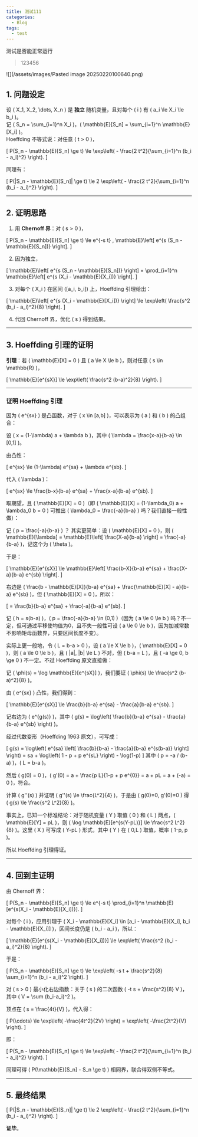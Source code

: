```yaml
---
title: 测试111
categories:
  - Blog
tags:
  - test
---
```


测试是否能正常运行
>123456


![](/assets/images/Pasted image 20250220100640.png)


## 1. 问题设定

设 \( X_1, X_2, \dots, X_n \) 是 **独立** 随机变量，且对每个 \( i \) 有 \( a_i \le X_i \le b_i \)。  
记 \( S_n = \sum_{i=1}^n X_i \)，\( \mathbb{E}[S_n] = \sum_{i=1}^n \mathbb{E}[X_i] \)。  
Hoeffding 不等式说：对任意 \( t > 0 \)，

\[
P(S_n - \mathbb{E}[S_n] \ge t) \le \exp\left( - \frac{2 t^2}{\sum_{i=1}^n (b_i - a_i)^2} \right).
\]

同理有：

\[
P(|S_n - \mathbb{E}[S_n]| \ge t) \le 2 \exp\left( - \frac{2 t^2}{\sum_{i=1}^n (b_i - a_i)^2} \right).
\]

---

## 2. 证明思路

1. 用 **Chernoff 界**：对 \( s > 0 \)，

\[
P(S_n - \mathbb{E}[S_n] \ge t) \le e^{-s t} \, \mathbb{E}\left[ e^{s (S_n - \mathbb{E}[S_n])} \right].
\]

2. 因为独立，

\[
\mathbb{E}\left[ e^{s (S_n - \mathbb{E}[S_n])} \right] = \prod_{i=1}^n \mathbb{E}\left[ e^{s (X_i - \mathbb{E}[X_i])} \right].
\]

3. 对每个 \( X_i \) 在区间 \([a_i, b_i]\) 上，Hoeffding 引理给出：

\[
\mathbb{E}\left[ e^{s (X_i - \mathbb{E}[X_i])} \right] \le \exp\left( \frac{s^2 (b_i - a_i)^2}{8} \right).
\]

4. 代回 Chernoff 界，优化 \( s \) 得到结果。

---

## 3. Hoeffding 引理的证明

**引理**：若 \( \mathbb{E}[X] = 0 \) 且 \( a \le X \le b \)，则对任意 \( s \in \mathbb{R} \)，

\[
\mathbb{E}[e^{sX}] \le \exp\left( \frac{s^2 (b-a)^2}{8} \right).
\]

---

### 证明 Hoeffding 引理

因为 \( e^{sx} \) 是凸函数，对于 \( x \in [a,b] \)，可以表示为 \( a \) 和 \( b \) 的凸组合：

设 \( x = (1-\lambda) a + \lambda b \)，其中 \( \lambda = \frac{x-a}{b-a} \in [0,1] \)。

由凸性：

\[
e^{sx} \le (1-\lambda) e^{sa} + \lambda e^{sb}.
\]

代入 \( \lambda \)：

\[
e^{sx} \le \frac{b-x}{b-a} e^{sa} + \frac{x-a}{b-a} e^{sb}.
\]

取期望，且 \( \mathbb{E}[X] = 0 \)（即 \( \mathbb{E}[X] = (1-\lambda_0) a + \lambda_0 b = 0 \) 可推出 \( \lambda_0 = \frac{-a}{b-a} \) 吗？我们直接一般性做）：

记 \( p = \frac{-a}{b-a} \) ？ 其实更简单：设 \( \mathbb{E}[X] = 0 \)，则 \( \mathbb{E}[\lambda] = \mathbb{E}\left[ \frac{X-a}{b-a} \right] = \frac{-a}{b-a} \)，记这个为 \( \theta \)。

于是：

\[
\mathbb{E}[e^{sX}] \le \mathbb{E}\left[ \frac{b-X}{b-a} e^{sa} + \frac{X-a}{b-a} e^{sb} \right].
\]

右边是 \( \frac{b - \mathbb{E}[X]}{b-a} e^{sa} + \frac{\mathbb{E}[X] - a}{b-a} e^{sb} \)，但 \( \mathbb{E}[X] = 0 \)，所以：

\[
= \frac{b}{b-a} e^{sa} + \frac{-a}{b-a} e^{sb}.
\]

记 \( h = s(b-a) \)，\( p = \frac{-a}{b-a} \in (0,1) \)（因为 \( a \le 0 \le b \) 吗？不一定，但可通过平移使均值为0，且不失一般性可设 \( a \le 0 \le b \)，因为加减常数不影响矩母函数界，只要区间长度不变）。

实际上更一般地，令 \( L = b-a > 0 \)，设 \( a \le X \le b \)，\( \mathbb{E}[X] = 0 \)，则 \( a \le 0 \le b \)，且 \( |a|, |b| \le L \) 不对，但 \( b-a = L \)，且 \( -a \ge 0, b \ge 0 \) 不一定。不过 Hoeffding 原文直接做：

记 \( \phi(s) = \log \mathbb{E}[e^{sX}] \)，我们要证 \( \phi(s) \le \frac{s^2 (b-a)^2}{8} \)。

由 \( e^{sx} \) 凸性，我们得到：

\[
\mathbb{E}[e^{sX}] \le \frac{b}{b-a} e^{sa} - \frac{a}{b-a} e^{sb}.
\]

记右边为 \( e^{g(s)} \)，其中 \( g(s) = \log\left( \frac{b}{b-a} e^{sa} - \frac{a}{b-a} e^{sb} \right) \)。

经过代数变形（Hoeffding 1963 原文），可写成：

\[
g(s) = \log\left( e^{sa} \left[ \frac{b}{b-a} - \frac{a}{b-a} e^{s(b-a)} \right] \right) = sa + \log\left( 1 - p + p e^{sL} \right) - \log(1-p)
\]
其中 \( p = -a / (b-a) \)，\( L = b-a \)。

然后 \( g(0) = 0 \)，\( g'(0) = a + \frac{p L}{1-p + p e^{0}} = a + pL = a + (-a) = 0 \)，符合。

计算 \( g''(s) \) 并证明 \( g''(s) \le \frac{L^2}{4} \)，于是由 \( g(0)=0, g'(0)=0 \) 得 \( g(s) \le \frac{s^2 L^2}{8} \)。

事实上，已知一个标准结论：对于随机变量 \( Y \) 取值 \( 0 \) 和 \( L \) 两点，\( \mathbb{E}[Y] = pL \)，则 \( \log \mathbb{E}[e^{s(Y-pL)}] \le \frac{s^2 L^2}{8} \)。这里 \( X \) 可写成 \( Y-pL \) 形式，其中 \( Y \) 在 \( 0,L \) 取值，概率 \( 1-p, p \)。

所以 Hoeffding 引理得证。

---

## 4. 回到主证明

由 Chernoff 界：

\[
P(S_n - \mathbb{E}[S_n] \ge t) \le e^{-s t} \prod_{i=1}^n \mathbb{E}[e^{s(X_i - \mathbb{E}[X_i])}].
\]

对每个 \( i \)，应用引理于 \( X_i - \mathbb{E}[X_i] \in [a_i - \mathbb{E}[X_i], b_i - \mathbb{E}[X_i]] \)，区间长度仍是 \( b_i - a_i \)，所以：

\[
\mathbb{E}[e^{s(X_i - \mathbb{E}[X_i])}] \le \exp\left( \frac{s^2 (b_i - a_i)^2}{8} \right).
\]

于是：

\[
P(S_n - \mathbb{E}[S_n] \ge t) \le \exp\left( -s t + \frac{s^2}{8} \sum_{i=1}^n (b_i - a_i)^2 \right).
\]

对 \( s > 0 \) 最小化右边指数：关于 \( s \) 的二次函数 \( -t s + \frac{s^2}{8} V \)，其中 \( V = \sum (b_i-a_i)^2 \)。

顶点在 \( s = \frac{4t}{V} \)，代入得：

\[
P(\cdots) \le \exp\left( -\frac{4t^2}{2V} \right) = \exp\left( -\frac{2t^2}{V} \right).
\]

即：

\[
P(S_n - \mathbb{E}[S_n] \ge t) \le \exp\left( - \frac{2 t^2}{\sum_{i=1}^n (b_i - a_i)^2} \right).
\]

同理可得 \( P(\mathbb{E}[S_n] - S_n \ge t) \) 相同界，联合得双侧不等式。

---

## 5. 最终结果

\[
P(|S_n - \mathbb{E}[S_n]| \ge t) \le 2 \exp\left( - \frac{2 t^2}{\sum_{i=1}^n (b_i - a_i)^2} \right).
\]

**证毕**。